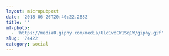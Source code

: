 ```yaml
---
layout: micropubpost
date: '2018-06-26T20:40:22.288Z'
title: ''
mf-photo:
  - 'https://media0.giphy.com/media/Ulc1vdCW1Sq1W/giphy.gif'
slug: '74422'
category: social
---
```

